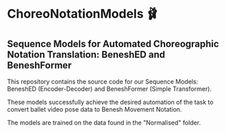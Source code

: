 # ChoreoNotationModels 🩰

## Sequence Models for Automated Choreographic Notation Translation: BeneshED and BeneshFormer

This repository contains the source code for our Sequence Models: BeneshED (Encoder-Decoder) and BeneshFormer (Simple Transformer).

These models successfully achieve the desired automation of the task to convert ballet video pose data to Benesh Movement Notation.

The models are trained on the data found in the "Normalised" folder.
